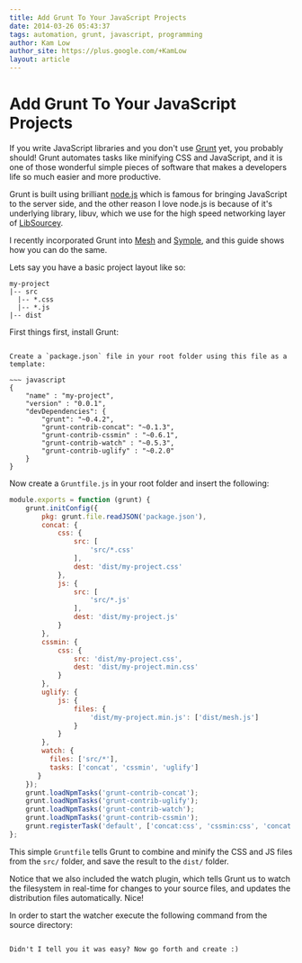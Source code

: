 ```yaml
---
title: Add Grunt To Your JavaScript Projects
date: 2014-03-26 05:43:37
tags: automation, grunt, javascript, programming
author: Kam Low
author_site: https://plus.google.com/+KamLow
layout: article
---
```

# Add Grunt To Your JavaScript Projects

If you write JavaScript libraries and you don't use <a href="http://gruntjs.com/" title="Grunt" target="_blank">Grunt</a> yet, you probably should! Grunt automates tasks like minifying CSS and JavaScript, and it is one of those wonderful simple pieces of software that makes a developers life so much easier and more productive.

Grunt is built using brilliant <a href="http://nodejs.org/" target="_blank">node.js</a> which is famous for bringing JavaScript to the server side, and the other reason I love node.js is because of it's underlying library, libuv, which we use for the high speed networking layer of <a href="http://sourcey.com/libsourcey/" title="LibSourcey">LibSourcey</a>.

I recently incorporated Grunt into <a href="http://sourcey.com/mesh/" title="Mesh" target="_blank">Mesh</a> and <a href="http://sourcey.com/symple/" title="Symple" target="_blank">Symple</a>, and this guide shows how you can do the same. 

Lets say you have a basic project layout like so:

~~~ 
my-project
|-- src
  |-- *.css
  |-- *.js
|-- dist
~~~ 

First things first, install Grunt:

~~~ npm install grunt-cli~~~ 

Create a `package.json` file in your root folder using this file as a template:

~~~ javascript
{
    "name" : "my-project",
    "version" : "0.0.1",
    "devDependencies": {    
        "grunt": "~0.4.2",
        "grunt-contrib-concat": "~0.1.3",
        "grunt-contrib-cssmin" : "~0.6.1",
        "grunt-contrib-watch" : "~0.5.3",
        "grunt-contrib-uglify" : "~0.2.0"
    }
}
~~~ 

Now create a `Gruntfile.js` in your root folder and insert the following:

~~~ javascript
module.exports = function (grunt) {
    grunt.initConfig({
        pkg: grunt.file.readJSON('package.json'),
        concat: {
            css: {
                src: [
                    'src/*.css'
                ],
                dest: 'dist/my-project.css'
            },
            js: {
                src: [
                    'src/*.js'
                ],
                dest: 'dist/my-project.js'
            }
        },
        cssmin: {
            css: {
                src: 'dist/my-project.css',
                dest: 'dist/my-project.min.css'
            }
        },
        uglify: {
            js: {
                files: {
                    'dist/my-project.min.js': ['dist/mesh.js']
                }
            }
        },
        watch: {
          files: ['src/*'],
          tasks: ['concat', 'cssmin', 'uglify']
       }
    });
    grunt.loadNpmTasks('grunt-contrib-concat');
    grunt.loadNpmTasks('grunt-contrib-uglify');
    grunt.loadNpmTasks('grunt-contrib-watch');
    grunt.loadNpmTasks('grunt-contrib-cssmin');
    grunt.registerTask('default', ['concat:css', 'cssmin:css', 'concat:js', 'uglify:js']);
};
~~~ 

This simple `Gruntfile` tells Grunt to combine and minify the CSS and JS files from the `src/` folder, and save the result to the `dist/` folder.

Notice that we also included the watch plugin, which tells Grunt us to watch the filesystem in real-time for changes to your source files, and updates the distribution files automatically. Nice!

In order to start the watcher execute the following command from the source directory:

~~~ grunt watch~~~ 

Didn't I tell you it was easy? Now go forth and create :)